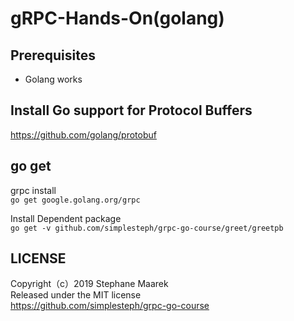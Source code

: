 # gRPC-Hands-On(golang)

## Prerequisites
- Golang works

## Install Go support for Protocol Buffers
https://github.com/golang/protobuf

## go get
grpc install<br>
``
go get google.golang.org/grpc
``

Install Dependent package <br>
``
go get -v github.com/simplesteph/grpc-go-course/greet/greetpb
``



## LICENSE
Copyright（c）2019 Stephane Maarek<br>
Released under the MIT license<br>
https://github.com/simplesteph/grpc-go-course